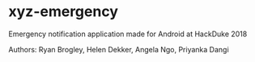 # xyz-emergency
Emergency notification application made for Android at HackDuke 2018

Authors: Ryan Brogley, Helen Dekker, Angela Ngo, Priyanka Dangi
